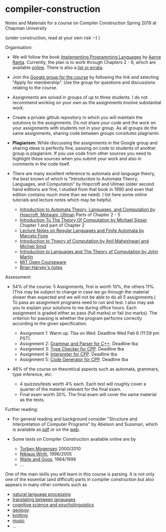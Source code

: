 # compiler-construction
Notes and Materials for a course on Compiler Construction Spring 2019 at Chapman University

(under construction, read at your own risk :-) )

Organisation:

- We will follow the book [Implementing Programming Languages](http://www.grammaticalframework.org/ipl-book/) by [Aarne Ranta](http://www.cse.chalmers.se/~aarne/). Currently, the plan is to work through Chapters 2 - 6, which are available [online](http://www.cse.chalmers.se/edu/year/2012/course/DAT150/lectures/plt-book.pdf).  There is also a [list or errata](https://github.com/andreasabel/plt-errata). 

- Join the [Google group for the course](https://groups.google.com/forum/#!forum/chapman-compiler-construction-2019) by following the link and selecting "Apply for membership". Use the group for questions and discussions relating to the course. 

- Assignments are solved in groups of up to three students. I do not recommend working on your own as the assignments involve substantial work. 

- Create a private github repository in which you will maintain the solutions to the assignments. Do not share your code and the work on your assignments with students not in your group. As all groups do the same assignments, sharing code between groups consitutes plagriarim.

- **Plagiarism:** While discussing the assignments in the Google group and sharing ideas is perfectly fine, passing on code to students of another group is plagiarism. If you use code from other sources you need to highlight these sources when you submit your work and also in comments in the code itself. 

- There are many excellent reference to automata and language theory, the best known of which is "Introduction to Automata Theory, Languages, and Computation" by Hopcroft and Ullman (older second hand editions are fine, I studied from that book in 1990 and even that edition contains much more than we need). I list here some online tutorials and lecture notes which may be helpful.
  - [Introduction to Automata Theory, Languages, and Computation by Hopcroft, Motwani, Ullman]( https://mcdtu.files.wordpress.com/2017/03/introduction-to-automata-theory.pdf) Parts of Chapter 2 - 5  
  - [Introduction To The Theory Of Computation by Michael Sipser]( http://fuuu.be/polytech/INFOF408/Introduction-To-The-Theory-Of-Computation-Michael-Sipser.pdf)  Chapter 1 and part of Chapter 2  
  - [Lecture Notes on Regular Languages and Finite Automata by Marcelo Fiore](https://www.cl.cam.ac.uk/teaching/1011/RLFA/LectureNotes.pdf)  
  - [Introduction to Theory of Computation by Anil Maheshwari and Michiel Smid](https://cglab.ca/~michiel/TheoryOfComputation/TheoryOfComputation.pdf)
  - [Introduction to Languages and The Theory of Computation by John Martin](http://techmela.ucoz.com/_ld/0/22_Introduction_to.pdf)
  - [MIT Open Courseware](https://ocw.mit.edu/courses/electrical-engineering-and-computer-science/6-045j-automata-computability-and-complexity-spring-2011/lecture-notes/)
  - [Brian Harvey's notes](https://people.eecs.berkeley.edu/~bh/pdf/v3ch01.pdf)
 
  
Assessment:

- 54% of the course: 5 Assignments, first is worth 10%, the others 11%. (This may be subject to change in case we go through the material slower than expected and we will not be able to do all 5 assignments.) To pass an assignment programs need to run and test. I also may ask you to explain your solutions to me during office hours. Each assignment is graded either as pass (full marks) or fail (no marks). The criterion for passing is whether the program performs correctly according to the given specification.
  - Assignment 1: Warm up. Tba on Wed. Deadline Wed Feb 6 (11:59 pm PST). 
  - Assignment 2: [Grammar and Parser for C++](http://www.grammaticalframework.org/ipl-book/assignments/assignment1/assignment1.html). Deadline tba
  - Assignment 3: [Type Checker for CPP](http://www.grammaticalframework.org/ipl-book/assignments/assignment2/assignment2.html).  Deadline  tba  
  - Assignment 4: [Interpreter for CPP](http://www.grammaticalframework.org/ipl-book/assignments/assignment3/assignment3.html).  Deadline  tba  
  - Assignment 5: [Code Generator for CPP](http://www.grammaticalframework.org/ipl-book/assignments/assignment4/assignment4.html).  Deadline  tba  

- 46% of the course on theoretical aspects such as automata, grammars, type inference, etc: 
  - 4 quizzes/tests worth 4% each. Each test will roughly cover a quarter of the material relevant for the final exam.
  - Final exam worth 30%. The final exam will cover the same material as the tests.

Further reading:

- For general reading and background consider "Structure and Interpretation 
of Computer Programs" by Abelson and Sussman, which is available as [pdf](https://web.mit.edu/alexmv/6.037/sicp.pdf) or on the [web](http://mitpress.mit.edu/sites/default/files/sicp/full-text/book/book-Z-H-1.html#titlepage).

- Some texts on Compiler Construction available online are by
  - [Torben Mogensen](http://hjemmesider.diku.dk/~torbenm/Basics/) 2000/2010
  - [Niklaus Wirth](http://www.ethoberon.ethz.ch/WirthPubl/CBEAll.pdf), 1996/2005
  - [Waite and Goos](https://www.cs.cmu.edu/~aplatzer/course/Compilers/waitegoos.pdf), 1984/1996
  - ...

One of the main skills you will learn in this course is parsing. It is not only one of the essential (and difficult) parts in compiler construction but also appears in many other contexts such as
- [natural language processing](https://nlp.stanford.edu/software/lex-parser.shtml)
- [translating between languages](https://www.grammaticalframework.org/)
- [cognitive science and psycholinguistics](https://ling.franklin.uga.edu/directory/people/john-hale)
- [geology](https://pubs.usgs.gov/ds/2006/146/htmldocs/process.htm)
- [knitting](http://alliejon.es/blog/2014/03/24/adding-syntax-highlighting-to-knitting-patterns/)
- [music](https://link.springer.com/chapter/10.1007%2F3-540-45722-4_3)
- ...
